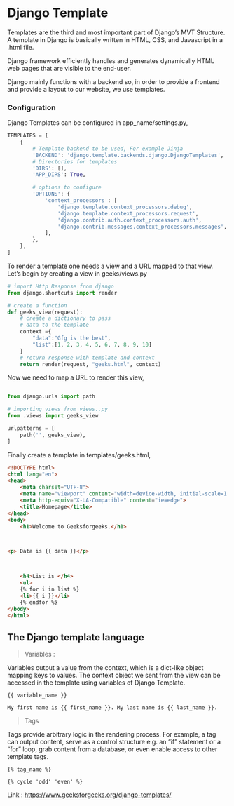 # Django Template

Templates are the third and most important part of Django’s MVT Structure. A template in Django is basically written in HTML, CSS, and Javascript in a .html file.

Django framework efficiently handles and generates dynamically HTML web pages that are visible to the end-user.

Django mainly functions with a backend so, in order to provide a frontend and provide a layout to our website, we use templates.

### Configuration

Django Templates can be configured in app_name/settings.py,

```py
TEMPLATES = [
	{
		# Template backend to be used, For example Jinja
		'BACKEND': 'django.template.backends.django.DjangoTemplates',
		# Directories for templates
		'DIRS': [],
		'APP_DIRS': True,

		# options to configure
		'OPTIONS': {
			'context_processors': [
				'django.template.context_processors.debug',
				'django.template.context_processors.request',
				'django.contrib.auth.context_processors.auth',
				'django.contrib.messages.context_processors.messages',
			],
		},
	},
]
```

To render a template one needs a view and a URL mapped to that view. Let’s begin by creating a view in geeks/views.py

```py
# import Http Response from django
from django.shortcuts import render

# create a function
def geeks_view(request):
    # create a dictionary to pass
    # data to the template
    context ={
        "data":"Gfg is the best",
        "list":[1, 2, 3, 4, 5, 6, 7, 8, 9, 10]
    }
    # return response with template and context
    return render(request, "geeks.html", context)

```

Now we need to map a URL to render this view,

```py

from django.urls import path

# importing views from views..py
from .views import geeks_view

urlpatterns = [
    path('', geeks_view),
]
```

Finally create a template in templates/geeks.html,

```html
<!DOCTYPE html>
<html lang="en">
<head>
	<meta charset="UTF-8">
	<meta name="viewport" content="width=device-width, initial-scale=1.0">
	<meta http-equiv="X-UA-Compatible" content="ie=edge">
	<title>Homepage</title>
</head>
<body>
	<h1>Welcome to Geeksforgeeks.</h1>



<p> Data is {{ data }}</p>



	<h4>List is </h4>
	<ul>
	{% for i in list %}
	<li>{{ i }}</li>
	{% endfor %}
</body>
</html>
```

## The Django template language

> Variables :

Variables output a value from the context, which is a dict-like object mapping keys to values. The context object we sent from the view can be accessed in the template using variables of Django Template.

```text
{{ variable_name }}

My first name is {{ first_name }}. My last name is {{ last_name }}.

```

> Tags

Tags provide arbitrary logic in the rendering process. For example, a tag can output content, serve as a control structure e.g. an “if” statement or a “for” loop, grab content from a database, or even enable access to other template tags.

```text
{% tag_name %}

{% cycle 'odd' 'even' %}
```

Link : https://www.geeksforgeeks.org/django-templates/
